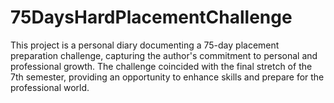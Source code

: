 # 75DaysHardPlacementChallenge
This project is a personal diary documenting a 75-day placement preparation challenge, capturing the author's commitment to personal and professional growth. The challenge coincided with the final stretch of the 7th semester, providing an opportunity to enhance skills and prepare for the professional world.
